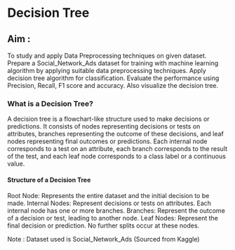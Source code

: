 # Decision Tree
## Aim :
To study and apply Data Preprocessing techniques on given dataset. Prepare a Social_Network_Ads dataset for training with machine learning algorithm by applying suitable data preprocessing techniques. Apply decision tree algorithm for classification. Evaluate the performance using Precision, Recall, F1 score and accuracy. Also visualize the decision tree.

### What is a Decision Tree?
A decision tree is a flowchart-like structure used to make decisions or predictions. It consists of nodes representing decisions or tests on attributes, branches representing the outcome of these decisions, and leaf nodes representing final outcomes or predictions. Each internal node corresponds to a test on an attribute, each branch corresponds to the result of the test, and each leaf node corresponds to a class label or a continuous value.

#### Structure of a Decision Tree
Root Node: Represents the entire dataset and the initial decision to be made.
Internal Nodes: Represent decisions or tests on attributes. Each internal node has one or more branches.
Branches: Represent the outcome of a decision or test, leading to another node.
Leaf Nodes: Represent the final decision or prediction. No further splits occur at these nodes.

Note : Dataset used is Social_Network_Ads (Sourced from Kaggle)
